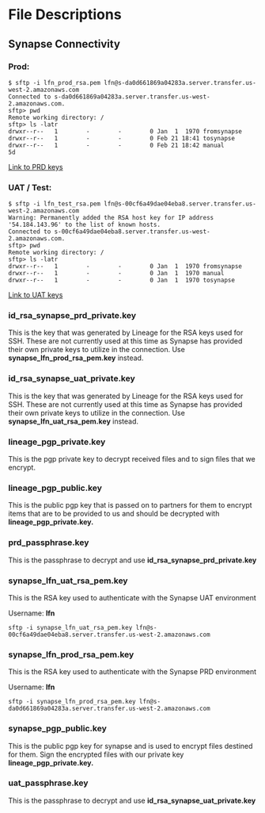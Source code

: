# File Descriptions

## Synapse Connectivity

### Prod: 

```
$ sftp -i lfn_prod_rsa.pem lfn@s-da0d661869a04283a.server.transfer.us-west-2.amazonaws.com
Connected to s-da0d661869a04283a.server.transfer.us-west-2.amazonaws.com.
sftp> pwd
Remote working directory: /
sftp> ls -latr
drwxr--r--   1        -        -        0 Jan  1  1970 fromsynapse
drwxr--r--   1        -        -        0 Feb 21 18:41 tosynapse
drwxr--r--   1        -        -        0 Feb 21 18:42 manual
5d
```
[Link to PRD keys](https://start.1password.com/open/i?a=DYX6SEZII5EIZEIECYVLCCHZXM&v=7hdwmkags2mnjiuiuhvp55cyoi&i=gtmlrcxsc5axtnvmmfj4r2ek5a&h=lineagebank.1password.com)

### UAT / Test:

```
$ sftp -i lfn_test_rsa.pem lfn@s-00cf6a49dae04eba8.server.transfer.us-west-2.amazonaws.com
Warning: Permanently added the RSA host key for IP address '54.184.143.96' to the list of known hosts.
Connected to s-00cf6a49dae04eba8.server.transfer.us-west-2.amazonaws.com.
sftp> pwd
Remote working directory: /
sftp> ls -latr
drwxr--r--   1        -        -        0 Jan  1  1970 fromsynapse
drwxr--r--   1        -        -        0 Jan  1  1970 manual
drwxr--r--   1        -        -        0 Jan  1  1970 tosynapse
```
[Link to UAT keys](https://start.1password.com/open/i?a=DYX6SEZII5EIZEIECYVLCCHZXM&v=7hdwmkags2mnjiuiuhvp55cyoi&i=gnbt6mxmxfcmxielnve4s2xs7e&h=lineagebank.1password.com)

### **id_rsa_synapse_prd_private.key**
This is the key that was generated by Lineage for the RSA keys used for SSH. These are not currently used at this time as Synapse has provided their own private keys to utilize in the connection. Use **synapse_lfn_prod_rsa_pem.key** instead.


### **id_rsa_synapse_uat_private.key**
This is the key that was generated by Lineage for the RSA keys used for SSH. These are not currently used at this time as Synapse has provided their own private keys to utilize in the connection. Use **synapse_lfn_uat_rsa_pem.key** instead.


### **lineage_pgp_private.key**
This is the pgp private key to decrypt received files and to sign files that we encrypt.


### **lineage_pgp_public.key**
This is the public pgp key that is passed on to partners for them to encrypt items that are to be provided to us and should be decrypted with **lineage_pgp_private.key.**


### **prd_passphrase.key**
This is the passphrase to decrypt and use **id_rsa_synapse_prd_private.key**


### **synapse_lfn_uat_rsa_pem.key**
This is the RSA key used to authenticate with the Synapse UAT environment

Username: **lfn**

```sftp -i synapse_lfn_uat_rsa_pem.key lfn@s-00cf6a49dae04eba8.server.transfer.us-west-2.amazonaws.com```


### **synapse_lfn_prod_rsa_pem.key**
This is the RSA key used to authenticate with the Synapse PRD environment

Username: **lfn**

```sftp -i synapse_lfn_prod_rsa_pem.key lfn@s-da0d661869a04283a.server.transfer.us-west-2.amazonaws.com```


### **synapse_pgp_public.key**
This is the public pgp key for synapse and is used to encrypt files destined for them. Sign the encrypted files with our private key **lineage_pgp_private.key.**

### **uat_passphrase.key**
This is the passphrase to decrypt and use **id_rsa_synapse_uat_private.key**
